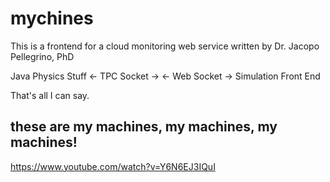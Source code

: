# mychines

This is a frontend for a cloud monitoring web service written by
Dr. Jacopo Pellegrino, PhD

Java Physics Stuff <- TPC Socket -> <- Web Socket -> Simulation Front End

That's all I can say.

## these are my machines, my machines, my machines!
https://www.youtube.com/watch?v=Y6N6EJ3IQuI

